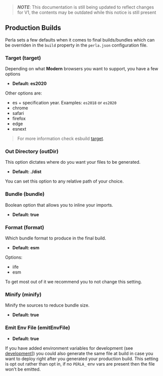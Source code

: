 [target]: https://esbuild.github.io/api/#target
[development]: /#/v1/docs/features/development?id=environment-variable-support

> **_NOTE_**: This documentation is still being updated to reflect changes for V1, the contents may be outdated while this notice is still present

## Production Builds

Perla sets a few defaults when it comes to final builds/bundles which can be overriden in the `build` property in the `perla.json` configuration file.

### Target (target)

Depending on what **Modern** browsers you want to support, you have a few options

- **Default: es2020**

Other options are:

- es + specification year. Examples: `es2018` or `es2020`
- chrome
- safari
- firefox
- edge
- esnext

> For more information check esbuild [target].

### Out Directory (outDir)

This option dictates where do you want your files to be generated.

- **Default: ./dist**

You can set this option to any relative path of your choice.

### Bundle (bundle)

Boolean option that allows you to inline your imports.

- **Default: true**

### Format (format)

Which bundle format to produce in the final build.

- **Default: esm**

Options:

- iife
- esm

To get most out of it we recommend you to not change this setting.

### Minify (minify)

Minify the sources to reduce bundle size.

- **Default: true**

### Emit Env File (emitEnvFile)

- **Default: true**

If you have added environment variables for development (see [development]]) you could also generate the same file at build in case you want to deploy right after you generated your production build. This setting is opt out rather than opt in, if no `PERLA_` env vars are present then the file won't be emitted.
